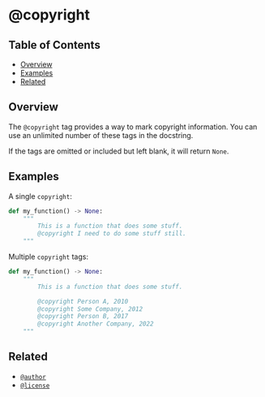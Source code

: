 # @copyright

## Table of Contents

- [Overview](#overview)
- [Examples](#examples)
- [Related](#related)

## Overview

The `@copyright` tag provides a way to mark copyright information. You can use an unlimited number of these tags in the docstring.

If the tags are omitted or included but left blank, it will return `None`.

## Examples

A single `copyright`:

```python
def my_function() -> None:
    """
        This is a function that does some stuff.
        @copyright I need to do some stuff still.
    """
```

Multiple `copyright` tags:


```python
def my_function() -> None:
    """
        This is a function that does some stuff.

        @copyright Person A, 2010
        @copyright Some Company, 2012
        @copyright Person B, 2017
        @copyright Another Company, 2022
    """
```

## Related

- [`@author`](./AUTHOR.md)
- [`@license`](./LICENSE.md)
